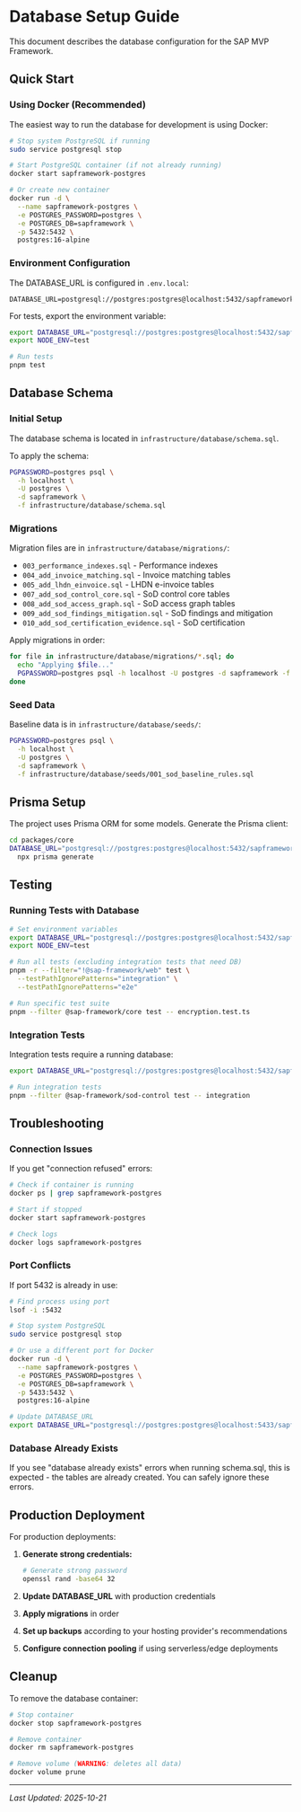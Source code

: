 # Database Setup Guide

This document describes the database configuration for the SAP MVP Framework.

## Quick Start

### Using Docker (Recommended)

The easiest way to run the database for development is using Docker:

```bash
# Stop system PostgreSQL if running
sudo service postgresql stop

# Start PostgreSQL container (if not already running)
docker start sapframework-postgres

# Or create new container
docker run -d \
  --name sapframework-postgres \
  -e POSTGRES_PASSWORD=postgres \
  -e POSTGRES_DB=sapframework \
  -p 5432:5432 \
  postgres:16-alpine
```

### Environment Configuration

The DATABASE_URL is configured in `.env.local`:

```
DATABASE_URL=postgresql://postgres:postgres@localhost:5432/sapframework
```

For tests, export the environment variable:

```bash
export DATABASE_URL="postgresql://postgres:postgres@localhost:5432/sapframework"
export NODE_ENV=test

# Run tests
pnpm test
```

## Database Schema

### Initial Setup

The database schema is located in `infrastructure/database/schema.sql`.

To apply the schema:

```bash
PGPASSWORD=postgres psql \
  -h localhost \
  -U postgres \
  -d sapframework \
  -f infrastructure/database/schema.sql
```

### Migrations

Migration files are in `infrastructure/database/migrations/`:

- `003_performance_indexes.sql` - Performance indexes
- `004_add_invoice_matching.sql` - Invoice matching tables
- `005_add_lhdn_einvoice.sql` - LHDN e-invoice tables
- `007_add_sod_control_core.sql` - SoD control core tables
- `008_add_sod_access_graph.sql` - SoD access graph tables
- `009_add_sod_findings_mitigation.sql` - SoD findings and mitigation
- `010_add_sod_certification_evidence.sql` - SoD certification

Apply migrations in order:

```bash
for file in infrastructure/database/migrations/*.sql; do
  echo "Applying $file..."
  PGPASSWORD=postgres psql -h localhost -U postgres -d sapframework -f "$file"
done
```

### Seed Data

Baseline data is in `infrastructure/database/seeds/`:

```bash
PGPASSWORD=postgres psql \
  -h localhost \
  -U postgres \
  -d sapframework \
  -f infrastructure/database/seeds/001_sod_baseline_rules.sql
```

## Prisma Setup

The project uses Prisma ORM for some models. Generate the Prisma client:

```bash
cd packages/core
DATABASE_URL="postgresql://postgres:postgres@localhost:5432/sapframework" \
  npx prisma generate
```

## Testing

### Running Tests with Database

```bash
# Set environment variables
export DATABASE_URL="postgresql://postgres:postgres@localhost:5432/sapframework"
export NODE_ENV=test

# Run all tests (excluding integration tests that need DB)
pnpm -r --filter="!@sap-framework/web" test \
  --testPathIgnorePatterns="integration" \
  --testPathIgnorePatterns="e2e"

# Run specific test suite
pnpm --filter @sap-framework/core test -- encryption.test.ts
```

### Integration Tests

Integration tests require a running database:

```bash
export DATABASE_URL="postgresql://postgres:postgres@localhost:5432/sapframework"

# Run integration tests
pnpm --filter @sap-framework/sod-control test -- integration
```

## Troubleshooting

### Connection Issues

If you get "connection refused" errors:

```bash
# Check if container is running
docker ps | grep sapframework-postgres

# Start if stopped
docker start sapframework-postgres

# Check logs
docker logs sapframework-postgres
```

### Port Conflicts

If port 5432 is already in use:

```bash
# Find process using port
lsof -i :5432

# Stop system PostgreSQL
sudo service postgresql stop

# Or use a different port for Docker
docker run -d \
  --name sapframework-postgres \
  -e POSTGRES_PASSWORD=postgres \
  -e POSTGRES_DB=sapframework \
  -p 5433:5432 \
  postgres:16-alpine

# Update DATABASE_URL
export DATABASE_URL="postgresql://postgres:postgres@localhost:5433/sapframework"
```

### Database Already Exists

If you see "database already exists" errors when running schema.sql, this is expected - the tables are already created. You can safely ignore these errors.

## Production Deployment

For production deployments:

1. **Generate strong credentials:**
   ```bash
   # Generate strong password
   openssl rand -base64 32
   ```

2. **Update DATABASE_URL** with production credentials
3. **Apply migrations** in order
4. **Set up backups** according to your hosting provider's recommendations
5. **Configure connection pooling** if using serverless/edge deployments

## Cleanup

To remove the database container:

```bash
# Stop container
docker stop sapframework-postgres

# Remove container
docker rm sapframework-postgres

# Remove volume (WARNING: deletes all data)
docker volume prune
```

---

*Last Updated: 2025-10-21*
